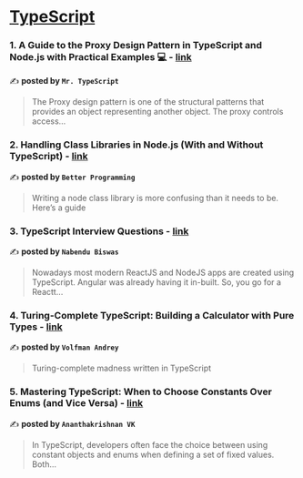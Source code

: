 
<h1><a href=https://medium.com/tag/typescript-tips/recommended target="_blank" rel="noopener noreferrer">TypeScript</a></h1>
<h3>1. A Guide to the Proxy Design Pattern in TypeScript and Node.js with Practical Examples 💻 - <a href="https://medium.com/@robinviktorsson/a-guide-to-the-proxy-design-pattern-in-typescript-and-node-js-with-practical-examples-e2a328eb63e0" target="_blank" rel="noopener noreferrer">link</a></h3>

✍️ **posted by `Mr. TypeScript`**

<blockquote>The Proxy design pattern is one of the structural patterns that provides an object representing another object. The proxy controls access…</blockquote>

<h3>2. Handling Class Libraries in Node.js (With and Without TypeScript) - <a href="https://medium.com/better-programming/handling-class-libraries-in-node-js-with-and-without-typescript-39b73b2186b6" target="_blank" rel="noopener noreferrer">link</a></h3>

✍️ **posted by `Better Programming`**

<blockquote>Writing a node class library is more confusing than it needs to be. Here’s a guide</blockquote>

<h3>3. TypeScript Interview Questions - <a href="https://medium.com/@nabendu82/typescript-interview-questions-80d4bb1e9733" target="_blank" rel="noopener noreferrer">link</a></h3>

✍️ **posted by `Nabendu Biswas`**

<blockquote>Nowadays most modern ReactJS and NodeJS apps are created using TypeScript. Angular was already having it in-built. So, you go for a Reactt…</blockquote>

<h3>4. Turing-Complete TypeScript: Building a Calculator with Pure Types - <a href="https://medium.com/@papa-karlo/turing-complete-typescript-building-a-calculator-with-pure-types-8388262cf50e" target="_blank" rel="noopener noreferrer">link</a></h3>

✍️ **posted by `Volfman Andrey`**

<blockquote>Turing-complete madness written in TypeScript</blockquote>

<h3>5. Mastering TypeScript: When to Choose Constants Over Enums (and Vice Versa) - <a href="https://medium.com/@krishnaananthvk/mastering-typescript-when-to-choose-constants-over-enums-and-vice-versa-bf06bd090bd7" target="_blank" rel="noopener noreferrer">link</a></h3>

✍️ **posted by `Ananthakrishnan VK`**

<blockquote>In TypeScript, developers often face the choice between using constant objects and enums when defining a set of fixed values. Both…</blockquote>

